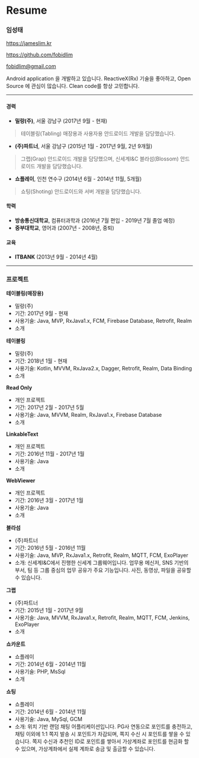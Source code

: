 # Resume

### 임성태

https://jameslim.kr

https://github.com/fobidlim

<fobidlim@gmail.com>

Android application 을 개발하고 있습니다.
ReactiveX(Rx) 기술을 좋아하고, Open Source 에 관심이 많습니다. Clean code를 항상 고민합니다.

---

#### 경력

- **밀랑(주)**, 서울 강남구 (2017년 9월 - 현재)

> 테이블링(Tabling) 매장용과 사용자용 안드로이드 개발을 담당했습니다.

- **(주)파트너**, 서울 강남구 (2015년 1월 - 2017년 9월, 2년 9개월)

> 그랩(Grap) 안드로이드 개발을 담당했으며, 신세계I&C 블라섬(Blossom) 안드로이드 개발을 담당했습니다.

- **쇼플레이**, 인천 연수구 (2014년 6월 - 2014년 11월, 5개월)

> 쇼팅(Shoting) 안드로이드와 서버 개발을 담당했습니다.

#### 학력

- **방송통신대학교**, 컴퓨터과학과 (2016년 7월 편입 - 2019년 7월 졸업 예정)
- **중부대학교**, 영어과 (2007년 - 2008년, 중퇴)

#### 교육

- **ITBANK** (2013년 9월 - 2014년 4월)

---

### 프로젝트

**테이블링(매장용)**
- 밀랑(주)
- 기간: 2017년 9월 - 현재
- 사용기술: Java, MVP, RxJava1.x, FCM, Firebase Database, Retrofit, Realm
- 소개

**테이블링**
- 밀랑(주)
- 기간: 2018년 1월 - 현재
- 사용기술: Kotlin, MVVM, RxJava2.x, Dagger, Retrofit, Realm, Data Binding
- 소개

**Read Only**
- 개인 프로젝트
- 기간: 2017년 2월 - 2017년 5월
- 사용기술: Java, MVVM, Realm, RxJava1.x, Firebase Database
- 소개

**LinkableText**
- 개인 프로젝트
- 기간: 2016년 11월 - 2017년 1월
- 사용기술: Java
- 소개

**WebViewer**
- 개인 프로젝트
- 기간: 2016년 3월 - 2017년 1월
- 사용기술: Java
- 소개

**블라섬**
- (주)파트너
- 기간: 2016년 5월 - 2016년 11월
- 사용기술: Java, MVP, RxJava1.x, Retrofit, Realm, MQTT, FCM, ExoPlayer
- 소개: 신세계I&C에서 진행한 신세계 그룹웨어입니다. 업무용 메신저, SNS 기반의 부서, 팀 등 그룹 중심의 업무 공유가 주요 기능입니다. 사진, 동영상, 파일을 공유할 수 있습니다.

**그랩**
- (주)파트너
- 기간: 2015년 1월 - 2017년 9월
- 사용기술: Java, MVVM, RxJava1.x, Retrofit, Realm, MQTT, FCM, Jenkins, ExoPlayer
- 소개

**쇼카운트**
- 쇼플레이
- 기간: 2014년 6월 - 2014년 11월
- 사용기술: PHP, MsSql
- 소개

**쇼팅**
- 쇼플레이
- 기간: 2014년 6월 - 2014년 11월
- 사용기술: Java, MySql, GCM
- 소개: 위치 기반 랜덤 채팅 어플리케이션입니다. PG사 연동으로 포인트를 충전하고, 채팅 이외에 1:1 쪽지 발송 시 포인트가 차감되며, 쪽지 수신 시 포인트를 쌓을 수 있습니다. 쪽지 수신과 추천인 ID로 포인트를 쌓아서 가상계좌로 포인트를 현금화 할 수 있으며, 가상계좌에서 실제 계좌로 송금 및 출금할 수 있습니다.